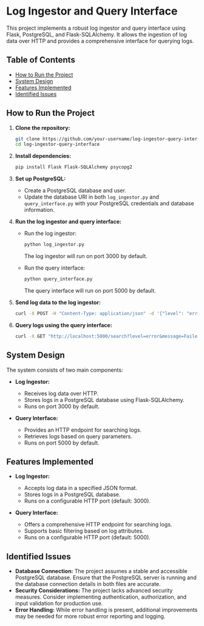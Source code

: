 # Log Ingestor and Query Interface

This project implements a robust log ingestor and query interface using Flask, PostgreSQL, and Flask-SQLAlchemy. It allows the ingestion of log data over HTTP and provides a comprehensive interface for querying logs.

## Table of Contents

- [How to Run the Project](#how-to-run-the-project)
- [System Design](#system-design)
- [Features Implemented](#features-implemented)
- [Identified Issues](#identified-issues)

## How to Run the Project

1. **Clone the repository:**

    ```bash
    git clone https://github.com/your-username/log-ingestor-query-interface.git
    cd log-ingestor-query-interface
    ```

2. **Install dependencies:**

    ```bash
    pip install Flask Flask-SQLAlchemy psycopg2
    ```

3. **Set up PostgreSQL:**

    - Create a PostgreSQL database and user.
    - Update the database URI in both `log_ingestor.py` and `query_interface.py` with your PostgreSQL credentials and database information.

4. **Run the log ingestor and query interface:**

    - Run the log ingestor:

        ```bash
        python log_ingestor.py
        ```

        The log ingestor will run on port 3000 by default.

    - Run the query interface:

        ```bash
        python query_interface.py
        ```

        The query interface will run on port 5000 by default.

5. **Send log data to the log ingestor:**

    ```bash
    curl -X POST -H "Content-Type: application/json" -d '{"level": "error", "message": "Failed to connect to DB", ...}' http://localhost:3000/ingest
    ```

6. **Query logs using the query interface:**

    ```bash
    curl -X GET "http://localhost:5000/search?level=error&message=Failed%20to%20connect"
    ```

## System Design

The system consists of two main components:

- **Log Ingestor:**
    - Receives log data over HTTP.
    - Stores logs in a PostgreSQL database using Flask-SQLAlchemy.
    - Runs on port 3000 by default.

- **Query Interface:**
    - Provides an HTTP endpoint for searching logs.
    - Retrieves logs based on query parameters.
    - Runs on port 5000 by default.

## Features Implemented

- **Log Ingestor:**
    - Accepts log data in a specified JSON format.
    - Stores logs in a PostgreSQL database.
    - Runs on a configurable HTTP port (default: 3000).

- **Query Interface:**
    - Offers a comprehensive HTTP endpoint for searching logs.
    - Supports basic filtering based on log attributes.
    - Runs on a configurable HTTP port (default: 5000).

## Identified Issues

- **Database Connection:** The project assumes a stable and accessible PostgreSQL database. Ensure that the PostgreSQL server is running and the database connection details in both files are accurate.
- **Security Considerations:** The project lacks advanced security measures. Consider implementing authentication, authorization, and input validation for production use.
- **Error Handling:** While error handling is present, additional improvements may be needed for more robust error reporting and logging.


